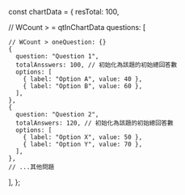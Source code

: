 const chartData = {
  resTotal: 100,

  // WCount > = qtInChartData
  questions: [

    // WCount > oneQuestion: {}
    {
      question: "Question 1",
      totalAnsswers: 100, // 初始化為該題的初始總回答數
      options: [
        { label: "Option A", value: 40 },
        { label: "Option B", value: 60 },
      ],
    },
    {
      question: "Question 2",
      totalAnswers: 120, // 初始化為該題的初始總回答數
      options: [
        { label: "Option X", value: 50 },
        { label: "Option Y", value: 70 },
      ],
    },
    // ...其他問題
  ],
};